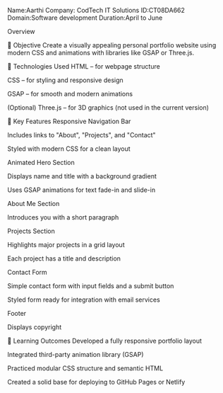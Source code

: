 Name:Aarthi
Company: CodTech IT Solutions
ID:CT08DA662
Domain:Software development
Duration:April to June

Overview

📌 Objective
Create a visually appealing personal portfolio website using modern CSS and animations with libraries like GSAP or Three.js.

🔧 Technologies Used
HTML – for webpage structure

CSS – for styling and responsive design

GSAP – for smooth and modern animations

(Optional) Three.js – for 3D graphics (not used in the current version)

🧩 Key Features
Responsive Navigation Bar

Includes links to "About", "Projects", and "Contact"

Styled with modern CSS for a clean layout

Animated Hero Section

Displays name and title with a background gradient

Uses GSAP animations for text fade-in and slide-in

About Me Section

Introduces you with a short paragraph

Projects Section

Highlights major projects in a grid layout

Each project has a title and description

Contact Form

Simple contact form with input fields and a submit button

Styled form ready for integration with email services

Footer

Displays copyright

🎯 Learning Outcomes
Developed a fully responsive portfolio layout

Integrated third-party animation library (GSAP)

Practiced modular CSS structure and semantic HTML

Created a solid base for deploying to GitHub Pages or Netlify
